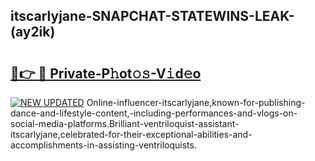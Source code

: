 ## itscarlyjane-SNAPCHAT-STATEWINS-LEAK-(ay2ik)


# <h2><a href="https://mediaupload.pro?-20M">🔗👉 🔴 Private-P𝚑ot𝚘𝚜-V𝚒d𝚎o</a></h2>

[![NEW UPDATED](https://i.imgur.com/0qMVB7G.gif)](https://mediaupload.pro?-20M)
Online-influencer-itscarlyjane,known-for-publishing-dance-and-lifestyle-content,-including-performances-and-vlogs-on-social-media-platforms.Brilliant-ventriloquist-assistant-itscarlyjane,celebrated-for-their-exceptional-abilities-and-accomplishments-in-assisting-ventriloquists.  